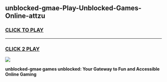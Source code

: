 
## unblocked-gmae-Play-Unblocked-Games-Online-attzu
<h3>
<a href="https://premium76.site?title=unblocked-gmae&ref=25A">CLICK TO PLAY</a></h3>
<hr>

<h3>
<a href="https://premium76.site?title=unblocked-gmae&ref=25A">CLICK 2 PLAY</a>
  
</h3>

<a href="https://premium76.site?title=unblocked-gmae&ref=25A"><img src="https://clearcache.store/games.png"></a>


**unblocked-gmae games unblocked: Your Gateway to Fun and Accessible Online Gaming**
